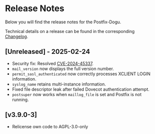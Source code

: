 # Release Notes

Below you will find the release notes for the Postfix-Dogu.

Technical details on a release can be found in the corresponding [Changelog](https://docs.cloudogu.com/en/docs/dogus/postfix/CHANGELOG/).

## [Unreleased] - 2025-02-24
- Security fix: Resolved [CVE-2024-45337](https://avd.aquasec.com/nvd/2024/cve-2024-45337/).
- `mail_version` now displays the full version number.
- `permit_sasl_authenticated` now correctly processes XCLIENT LOGIN information.
- `syslog_name` retains multi-instance information.
- Fixed file descriptor leak after failed Dovecot authentication attempt.
- `postsuper` now works when `maillog_file` is set and Postfix is not running.


## [v3.9.0-3]
- Relicense own code to AGPL-3.0-only